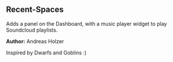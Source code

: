 ## Recent-Spaces

Adds a panel on the Dashboard, with a music player widget to play Soundcloud playlists.

__Author:__ Andreas Holzer

Inspired by Dwarfs and Goblins :)
